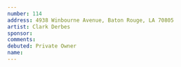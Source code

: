 ```yaml
---
number: 114
address: 4938 Winbourne Avenue, Baton Rouge, LA 70805
artist: Clark Derbes
sponsor: 
comments: 
debuted: Private Owner
name: 
---
```

